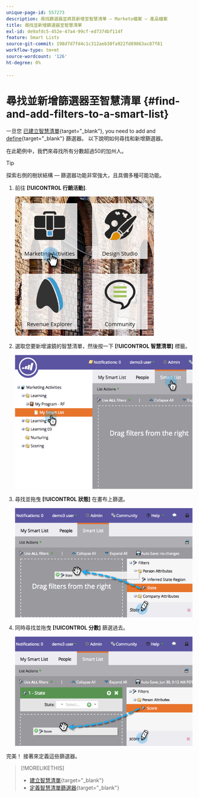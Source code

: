 ```yaml
---
unique-page-id: 557273
description: 尋找篩選器並將其新增至智慧清單 — Marketo檔案 — 產品檔案
title: 尋找並新增篩選器至智慧清單
exl-id: de9afdc5-452e-47a4-99cf-ed7374bf114f
feature: Smart Lists
source-git-commit: 198d7d7fd4c1c312aeb30fa922fd89863ac87f81
workflow-type: tm+mt
source-wordcount: '126'
ht-degree: 0%

---
```


# 尋找並新增篩選器至智慧清單 {#find-and-add-filters-to-a-smart-list}

一旦您 [已建立智慧清單](/help/marketo/product-docs/core-marketo-concepts/smart-lists-and-static-lists/creating-a-smart-list/create-a-smart-list.md){target="_blank"}, you need to add and [define](/help/marketo/product-docs/core-marketo-concepts/smart-lists-and-static-lists/creating-a-smart-list/define-smart-list-filters.md){target="_blank"} 篩選器。 以下說明如何尋找和新增篩選器。

在此範例中，我們來尋找所有分數超過50的加州人。

>[!TIP]
>
>探索右側的樹狀結構 — 篩選器功能非常強大，且具備多種可能功能。

1. 前往 **[!UICONTROL 行銷活動]**.

   ![](assets/ma.png)

1. 選取您要新增濾鏡的智慧清單，然後按一下 **[!UICONTROL 智慧清單]** 標籤。

   ![](assets/two.png)

1. 尋找並拖曳 **[!UICONTROL 狀態]** 在畫布上篩選。

   ![](assets/three.png)

1. 同時尋找並拖曳 **[!UICONTROL 分數]** 篩選過去。

   ![](assets/four.png)

完美！ 接著來定義這些篩選器。

>[!MORELIKETHIS]
>
>* [建立智慧清單](/help/marketo/product-docs/core-marketo-concepts/smart-lists-and-static-lists/creating-a-smart-list/create-a-smart-list.md){target="_blank"}
>* [定義智慧清單篩選器](/help/marketo/product-docs/core-marketo-concepts/smart-lists-and-static-lists/creating-a-smart-list/define-smart-list-filters.md){target="_blank"}
